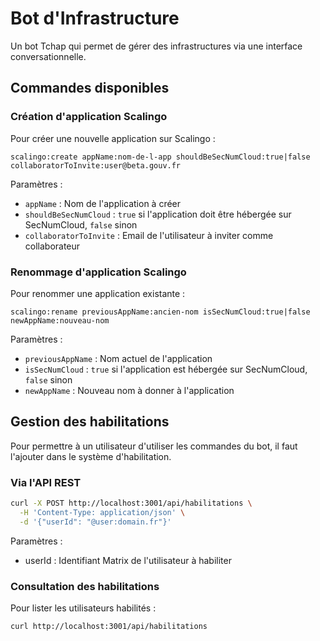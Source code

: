 # Bot d'Infrastructure

Un bot Tchap qui permet de gérer des infrastructures via une interface conversationnelle.

## Commandes disponibles

### Création d'application Scalingo

Pour créer une nouvelle application sur Scalingo :

```
scalingo:create appName:nom-de-l-app shouldBeSecNumCloud:true|false collaboratorToInvite:user@beta.gouv.fr
```

Paramètres :

-   `appName` : Nom de l'application à créer
-   `shouldBeSecNumCloud` : `true` si l'application doit être hébergée sur SecNumCloud, `false` sinon
-   `collaboratorToInvite` : Email de l'utilisateur à inviter comme collaborateur

### Renommage d'application Scalingo

Pour renommer une application existante :

```
scalingo:rename previousAppName:ancien-nom isSecNumCloud:true|false newAppName:nouveau-nom
```

Paramètres :

-   `previousAppName` : Nom actuel de l'application
-   `isSecNumCloud` : `true` si l'application est hébergée sur SecNumCloud, `false` sinon
-   `newAppName` : Nouveau nom à donner à l'application

## Gestion des habilitations

Pour permettre à un utilisateur d'utiliser les commandes du bot, il faut l'ajouter dans le système d'habilitation.

### Via l'API REST

```sh
curl -X POST http://localhost:3001/api/habilitations \
  -H 'Content-Type: application/json' \
  -d '{"userId": "@user:domain.fr"}'
```

Paramètres :

-   userId : Identifiant Matrix de l'utilisateur à habiliter

### Consultation des habilitations

Pour lister les utilisateurs habilités :

```sh
curl http://localhost:3001/api/habilitations
```
